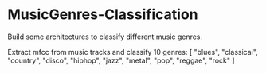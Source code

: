 # MusicGenres-Classification
Build some architectures to classify different music genres.

Extract mfcc from music tracks and classify 10 genres:
        [
        "blues",
        "classical",
        "country",
        "disco",
        "hiphop",
        "jazz",
        "metal",
        "pop",
        "reggae",
        "rock"
        ]
